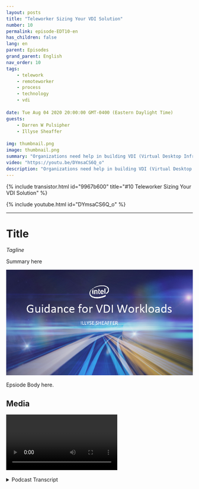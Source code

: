 ```yaml
---
layout: posts
title: "Teleworker Sizing Your VDI Solution"
number: 10
permalink: episode-EDT10-en
has_children: false
lang: en
parent: Episodes
grand_parent: English
nav_order: 10
tags:
    - telework
    - remoteworker
    - process
    - technology
    - vdi

date: Tue Aug 04 2020 20:00:00 GMT-0400 (Eastern Daylight Time)
guests:
    - Darren W Pulsipher
    - Illyse Sheaffer

img: thumbnail.png
image: thumbnail.png
summary: "Organizations need help in building VDI (Virtual Desktop Infrastructure) solutions immediately. As IT Departments are adding VDI licenses locally to their current systems, they need to be aware that licenses alone don’t solve all of their problems."
video: "https://youtu.be/DYmsaCS6Q_o"
description: "Organizations need help in building VDI (Virtual Desktop Infrastructure) solutions immediately. As IT Departments are adding VDI licenses locally to their current systems, they need to be aware that licenses alone don’t solve all of their problems."
---
```


<div>
{% include transistor.html id="9967b600" title="#10 Teleworker Sizing Your VDI Solution" %}

{% include youtube.html id="DYmsaCS6Q_o" %}
</div>

---

# Title

*Tagline*

Summary here

![episode image](./thumbnail.png)

Epsiode Body here.

## Media

<video src='url'></video>



<details>
<summary> Podcast Transcript </summary>

<p></p>

</details>
